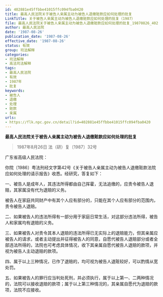 ```yaml
---
id: 402881e45ffbbe41015ffc094fba0420
title: 最高人民法院关于被告人亲属主动为被告人退缴赃款应如何处理的批复
LinkTitle: 关于被告人亲属主动为被告人退缴赃款应如何处理的批复（1987）
file: 最高人民法院关于被告人亲属主动为被告人退缴赃款应如何处理的批复_19870826_402881e45ffbbe41015ffc094fba0420.docx
author: 最高人民法院
date: '1987-08-26'
publication_date: '1987-08-26'
effective_date: '1987-08-26'
status: 有效
group: 司法解释
categories:
- 司法解释
- 高法司法解释
tags:
- 最高人民法院
- 有效
- 1987年
- 批复
keywords:
- 被告人
- 退缴
- 处理
- 赃款
- 亲属
urls:
- https://flk.npc.gov.cn/detail?id=402881e45ffbbe41015ffc094fba0420
---
```


**最高人民法院关于被告人亲属主动为被告人退缴赃款应如何处理的批复**

> 1987年8月26日 法（研）复〔1987〕32号

广东省高级人民法院：

你院〔1986〕粤法刑经文字第42号《关于被告人亲属主动为被告人退缴赃款法院应如何处理的请示报告》收悉。经研究，答复如下：

一、被告人是成年人，其违法所得都由自己挥霍，无法追缴的，应责令被告人退赔，其家属没有代为退赔的义务。

被告人在家庭共同财产中有其个人应有部分的，只能在其个人应有部分的范围内，责令被告人退赔。

二、如果被告人的违法所得有一部分用于家庭日常生活，对这部分违法所得，被告人和家属均有退赔的义务。

三、如果被告人对责令其本人退赔的违法所得已无实际上的退赔能力，但其亲属应被告人的请求，或者主动提出并征得被告人的同意，自愿代被告人退赔部分或者全部违法所得的，法院也可考虑具体情况，收下其亲属自愿代被告人退赔的款项，并视为被告人主动退赔的款项。

四、属于以上三种情况，已作了退赔的，均可视为被告人退赃较好，可以酌情从宽处罚。

五、如果被告人的罪行应当判处死刑，并必须执行，属于以上第一、二两种情况的，法院可以接收退赔的款项；属于以上第三种情况的，其亲属自愿代为退赔的款项，法院不应接收。
